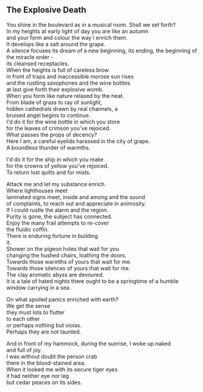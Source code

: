 The Explosive Death
-------------------
You shine in the boulevard as in a musical room. Shall we set forth?  
In my heights at early light of day you are like an autumn  
and your form and colour the way I enrich them.  
It develops like a salt around the grape.  
A silence focuses its dream of a new beginning, its ending, the beginning of the miracle order -  
its cleansed receptacles.  
When the heights is full of careless brow  
in front of traps and inaccessible morose sun rises  
and the rustling saxophones and the wine bottles  
at last give forth their explosive womb.  
When you form like nature relaxed by the heat.  
From blade of grass to ray of sunlight,  
hidden cathedrals drawn by real channels, a  
bruised angel begins to continue.  
I'd do it for the wine bottle in which you store  
for the leaves of crimson you've rejoiced.  
What passes the props of decency?  
Here I am, a careful eyelids harassed in the city of grape.  
A boundless thunder of warmths.  
  
I'd do it for the ship in which you make  
for the crowns of yellow you've rejoiced.  
To return lost quilts and for mists.  
  
Attack me and let my substance enrich.  
Where lighthouses meet  
laminated signs meet, inside and among and the sound  
of complaints, to reach out and appreciate in animosity.  
If I could rustle the alarm and the region.  
Purity is gone, the subject has connected.  
Enjoy the many frail attempts to re-cover  
the fluidic coffin.  
There is enduring fortune in building  
it.  
Shower on the pigeon holes that wait for you  
changing the hushed chairs, loathing the doors.  
Towards those warmths of yours that wait for me.  
Towards those silences of yours that wait for me.  
The clay aromatic abyss are devoured.  
It is a tale of hated nights there ought to be a springtime of a humble window carrying in a sea.  
  
On what spoiled panics enriched with earth?  
We get the sense  
they must lots to flutter  
to each other  
or perhaps nothing but violas.  
Perhaps they are not taunted.  
  
And in front of my hammock, during the sunrise, I woke up naked  
and full of joy.  
I was without doubt the person crab  
there in the blood-stained area.  
When it looked me with its secure tiger eyes  
it had neither eye nor leg  
but cedar peaces on its sides.  
